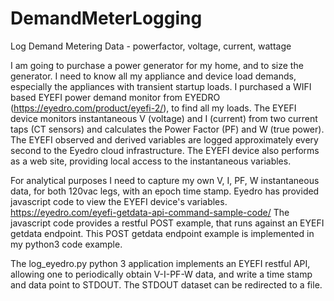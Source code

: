 # DemandMeterLogging
Log Demand Metering Data - powerfactor, voltage, current, wattage

I am going to purchase a power generator for my home, and to size the generator. I need to know all my appliance and device load demands, especially the appliances with transient startup loads. I purchased a WIFI based EYEFI power demand monitor from EYEDRO (https://eyedro.com/product/eyefi-2/), to find all my loads. The EYEFI device monitors instantaneous V (voltage) and I (current) from two current taps (CT sensors) and calculates the Power Factor (PF) and W (true power). The EYEFI observed and derived variables are logged approximately every second to the Eyedro cloud infrastructure. The EYEFI device also performs as a web site, providing local access to the instantaneous variables. 

For analytical purposes I need to capture my own V, I, PF, W instantaneous data, for both 120vac legs, with an epoch time stamp. Eyedro has provided javascript code to view the EYEFI device's variables. https://eyedro.com/eyefi-getdata-api-command-sample-code/ The javascript code provides a restful POST example, that runs against an EYEFI getdata endpoint. This POST getdata endpoint example is implemented in my python3 code example.

The log_eyedro.py python 3 application implements an EYEFI restful API, allowing one to periodically obtain V-I-PF-W data, and write a time stamp and data point to STDOUT. The STDOUT dataset can be redirected to a file.
